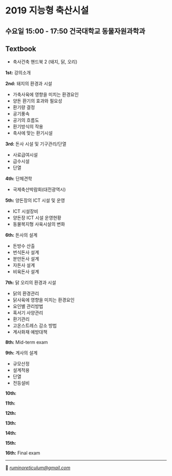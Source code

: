# 2019 지능형 축산시설
수요일 15:00 - 17:50 건국대학교 동물자원과학과
--------------------------------------
## Textbook
- 축사건축 핸드북 2 (돼지, 닭, 오리)  

**1st:** 강의소개  

**2nd:** 돼지의 환경과 시설
- 가축사육에 영향을 미치는 환경요인
- 양돈 환기의 효과와 필요성
- 환기량 결정
- 공기풍속
- 공기의 흐름도
- 환기방식의 작용
- 축사에 맞는 환기시설

**3rd:** 돈사 시설 및 기구관리/단열
- 사료급여시설
- 급수시설
- 단열
  
**4th:** 단체견학
- 국제축산박람회(대전광역시)
  
**5th:** 양돈장의 ICT 시설 및 운영
- ICT 시설장비
- 양돈장 ICT 시설 운영현황
- 동물복지형 사육시설의 변화

**6th:** 돈사의 설계
- 돈방수 산출
- 번식돈사 설계
- 분만돈사 설계
- 자돈사 설계
- 비육돈사 설계

**7th:** 닭 오리의 환경과 시설
- 닭의 환경관리
- 닭사육에 영향을 미치는 환경요인
- 요인별 관리방법
- 혹서기 사양관리
- 환기관리
- 고온스트레스 감소 방법
- 계사화재 예방대책

**8th:** Mid-term exam

**9th:** 계사의 설계
- 규모산정
- 설계적용
- 단열
- 전등설비

**10th:** 

**11th:** 

**12th:**   

**13th:** 

**14th:**

**15th:** 

**16th:** Final exam

---------------------------------------
💌 *ruminoreticulum@gmail.com*
